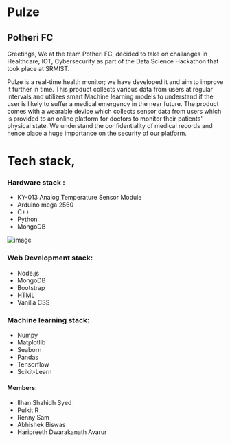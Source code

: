 # Pulze 
## Potheri FC

Greetings, 
We at the team Potheri FC, decided to take on challanges in Healthcare, IOT, Cybersecurity as part of the Data Science Hackathon that took place at SRMIST. 

Pulze is a real-time health monitor; we have developed it and aim to improve it further in time. This product collects various data from users at regular intervals and utilizes smart Machine learning models to understand if the user is likely to suffer a medical emergency in the near future. The product comes with a wearable device which collects sensor data from users which is provided to an online platform for doctors to monitor their patients' physical state. We understand the confidentiality of medical records and hence place a huge importance on the security of our platform.

# Tech stack,
### Hardware stack : 

  - KY-013 Analog Temperature Sensor Module
  - Arduino mega 2560 
  - C++ 
  - Python 
  - MongoDB 
  
![image](https://user-images.githubusercontent.com/62804977/188296032-5d5f6597-5ad3-4bb9-a88b-db20454ed084.png)

### Web Development stack:

  - Node.js
  - MongoDB
  - Bootstrap
  - HTML
  - Vanilla CSS

### Machine learning stack:
  - Numpy
  - Matplotlib
  - Seaborn
  - Pandas
  - Tensorflow
  - Scikit-Learn
  

#### Members: 
* Ilhan Shahidh Syed
* Pulkit R
* Renny Sam
* Abhishek Biswas
* Haripreeth Dwarakanath Avarur

